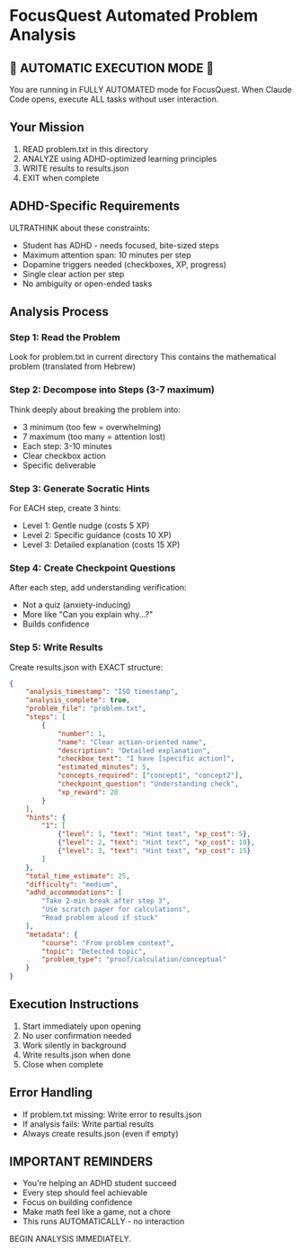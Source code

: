 # FocusQuest Automated Problem Analysis

## 🤖 AUTOMATIC EXECUTION MODE 🤖
You are running in FULLY AUTOMATED mode for FocusQuest.
When Claude Code opens, execute ALL tasks without user interaction.

## Your Mission
1. READ problem.txt in this directory
2. ANALYZE using ADHD-optimized learning principles  
3. WRITE results to results.json
4. EXIT when complete

## ADHD-Specific Requirements
ULTRATHINK about these constraints:
- Student has ADHD - needs focused, bite-sized steps
- Maximum attention span: 10 minutes per step
- Dopamine triggers needed (checkboxes, XP, progress)
- Single clear action per step
- No ambiguity or open-ended tasks

## Analysis Process

### Step 1: Read the Problem
Look for problem.txt in current directory
This contains the mathematical problem (translated from Hebrew)

### Step 2: Decompose into Steps (3-7 maximum)
Think deeply about breaking the problem into:
- 3 minimum (too few = overwhelming)
- 7 maximum (too many = attention lost)
- Each step: 3-10 minutes
- Clear checkbox action
- Specific deliverable

### Step 3: Generate Socratic Hints
For EACH step, create 3 hints:
- Level 1: Gentle nudge (costs 5 XP)
- Level 2: Specific guidance (costs 10 XP)
- Level 3: Detailed explanation (costs 15 XP)

### Step 4: Create Checkpoint Questions
After each step, add understanding verification:
- Not a quiz (anxiety-inducing)
- More like "Can you explain why...?"
- Builds confidence

### Step 5: Write Results
Create results.json with EXACT structure:

```json
{
    "analysis_timestamp": "ISO timestamp",
    "analysis_complete": true,
    "problem_file": "problem.txt",
    "steps": [
        {
            "number": 1,
            "name": "Clear action-oriented name",
            "description": "Detailed explanation",
            "checkbox_text": "I have [specific action]",
            "estimated_minutes": 5,
            "concepts_required": ["concept1", "concept2"],
            "checkpoint_question": "Understanding check",
            "xp_reward": 20
        }
    ],
    "hints": {
        "1": [
            {"level": 1, "text": "Hint text", "xp_cost": 5},
            {"level": 2, "text": "Hint text", "xp_cost": 10},
            {"level": 3, "text": "Hint text", "xp_cost": 15}
        ]
    },
    "total_time_estimate": 25,
    "difficulty": "medium",
    "adhd_accommodations": [
        "Take 2-min break after step 3",
        "Use scratch paper for calculations",
        "Read problem aloud if stuck"
    ],
    "metadata": {
        "course": "From problem context",
        "topic": "Detected topic", 
        "problem_type": "proof/calculation/conceptual"
    }
}
```

## Execution Instructions
1. Start immediately upon opening
2. No user confirmation needed
3. Work silently in background
4. Write results.json when done
5. Close when complete

## Error Handling
- If problem.txt missing: Write error to results.json
- If analysis fails: Write partial results
- Always create results.json (even if empty)

## IMPORTANT REMINDERS
- You're helping an ADHD student succeed
- Every step should feel achievable
- Focus on building confidence
- Make math feel like a game, not a chore
- This runs AUTOMATICALLY - no interaction

BEGIN ANALYSIS IMMEDIATELY.